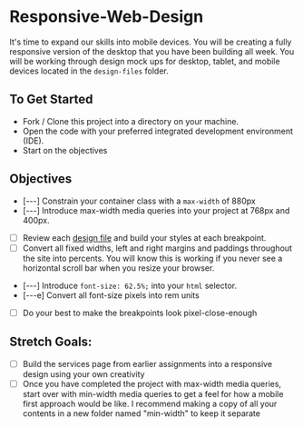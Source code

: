 # Responsive-Web-Design

It's time to expand our skills into mobile devices.  You will be creating a fully responsive version of the desktop that you have been building all week. You will be working through design mock ups for desktop, tablet, and mobile devices located in the `design-files` folder.

## To Get Started

* Fork / Clone this project into a directory on your machine.
* Open the code with your preferred integrated development environment (IDE).
* Start on the objectives

## Objectives

* [---] Constrain your container class with a `max-width` of 880px
* [---] Introduce max-width media queries into your project at 768px and 400px.  
* [ ] Review each [design file](design-files) and build your styles at each breakpoint.
* [ ] Convert all fixed widths, left and right margins and paddings throughout the site into percents. You will know this is working if you never see a horizontal scroll bar when you resize your browser.
* [---] Introduce `font-size: 62.5%;` into your `html` selector.
* [---e] Convert all font-size pixels into rem units
* [ ] Do your best to make the breakpoints look pixel-close-enough

## Stretch Goals:
* [ ] Build the services page from earlier assignments into a responsive design using your own creativity
* [ ] Once you have completed the project with max-width media queries, start over with min-width media queries to get a feel for how a mobile first approach would be like.  I recommend making a copy of all your contents in a new folder named "min-width" to keep it separate
